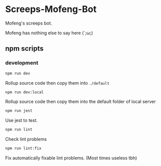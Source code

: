 # Screeps-Mofeng-Bot

Mofeng's screeps bot.

Mofeng has nothing else to say here (´;ω;)
 

## npm scripts  

### development

```bash
npm run dev
```
Rollup source code then copy them into `./default`   


```bash
npm run dev:local
```
Rollup source code then copy them into the default folder of local server    


```bash
npm run jest
```
Use jest to test.


```bash
npm run lint
```
Check lint problems


```bash
npm run lint:fix
```
Fix automatically fixable lint problems. (Most times useless tbh)